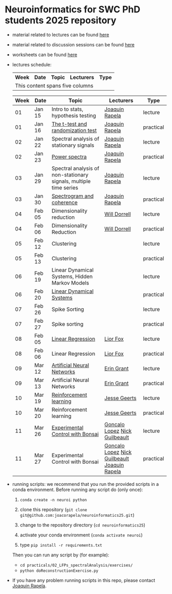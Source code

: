 # Neuroinformatics for SWC PhD students 2025 repository

- material related to lectures can be found [here](https://github.com/joacorapela/neuroinformatics25/tree/master/lectures)

- material related to discussion sessions can be found [here](https://github.com/joacorapela/neuroinformatics25/tree/master/practicals)

- worksheets can be found [here](https://github.com/joacorapela/neuroinformatics25/tree/master/worksheets)

- <a name="lecturesSchedule"></a>lectures schedule:

    <table>
    <tr>
        <th>Week</th>
        <th>Date</th>
        <th>Topic</th>
        <th>Lecturers</th>
        <th>Type</th>
    </tr>
    <tr>
        <td colspan="5">This content spans five columns</td>
    </tr>
    </table>

    | Week | Date  | Topic | Lecturers | Type |
    |------|-------|-------|-----------|------|
    | 01 | Jan 15 | Intro to stats, hypothesis testing | [Joaquin Rapela](https://www.gatsby.ucl.ac.uk/) | lecture |
    | 01 | Jan 16 | [The t-test and randomization test](https://github.com/joacorapela/neuroinformatics24/blob/master/practicals/01_tTestAndRandomizationTests/introAndHipothesisTests.pdf) | [Joaquin Rapela](https://www.gatsby.ucl.ac.uk/~rapela) | practical |
    | 02 | Jan 22 | Spectral analysis of stationary signals | [Joaquin Rapela](https://www.gatsby.ucl.ac.uk/) | lecture |
    | 02 | Jan 23 | [Power spectra](https://github.com/joacorapela/neuroinformatics24/blob/master/practicals/02_LFPs_spectralAnalysis/spectralAnalysis.pdf) | [Joaquin Rapela](https://www.gatsby.ucl.ac.uk/~rapela) | practical |
    | 03 | Jan 29 | Spectral analysis of non-stationary signals, multiple time series | [Joaquin Rapela](https://www.gatsby.ucl.ac.uk/) | lecture |
    | 03 | Jan 30 | [Spectrogram and coherence](https://github.com/joacorapela/neuroinformatics24/blob/master/practicals/03_spectralAnalysisForNonStationarySignals/nonStationarySpectralAnalysis.pdf) | [Joaquin Rapela](https://www.gatsby.ucl.ac.uk/~rapela) | practical |
    | 04 | Feb 05 | Dimensionality reduction | [Will Dorrell](https://www.williamdorrell.co.uk/) | lecture |
    | 04 | Feb 06 | Dimensionality Reduction | [Will Dorrell](https://www.williamdorrell.co.uk/)| practical |
    | 05 | Feb 12 | Clustering | | lecture |
    | 05 | Feb 13 | Clustering | | practical |
    | 06 | Feb 19 | Linear Dynamical Systems, Hidden Markov Models | | lecture |
    | 06 | Feb 20 | [Linear Dynamical Systems](https://github.com/joacorapela/neuroinformatics24/blob/master/practicals/06_linearDynamicalSystems/README.md) | | practical |
    | 07 | Feb 26 | Spike Sorting | | lecture |
    | 07 | Feb 27 | Spike sorting | | practical |
    | 08 | Feb 05 | [Linear Regression](https://github.com/joacorapela/neuroinformatics24/blob/master/lectures/06_linearRegression/swc_neuroinformatics_linreg.pdf) | [Lior Fox](https://liorfox.github.io/) | lecture |
    | 08 | Feb 06 | Linear Regression | [Lior Fox](https://liorfox.github.io/) | practical |
    | 09 | Mar 12 | [Artificial Neural Networks](https://slides.com/eringrant/2024-03-07-swc-neural-nets-lecture/fullscreen?token=Gq60IrMy) | [Erin Grant](https://eringrant.github.io/) | lecture |
    | 09 | Mar 13 | Artificial Neural Networks | [Erin Grant](https://eringrant.github.io/) | practical |
    | 10 | Mar 19 | [Reinforcement learning](lectures/10_reinforcementLearning/RLinTheBrain_SWC_2024.pdf) | [Jesse Geerts](https://scholar.google.com/citations?user=4xusDVAAAAAJ&hl=en) | lecture |
    | 10 | Mar 20 | Reinforcement learning | [Jesse Geerts](https://scholar.google.com/citations?user=4xusDVAAAAAJ&hl=en) | practical |
    | 11 | Mar 26 | [Experimental Control with Bonsai](https://neurogears.org/neuroinformatics-2024/) | [Goncalo Lopez](https://neurogears.org/about-us/) [Nick Guilbeault](https://www.linkedin.com/in/ncguilbeault/) | lecture |
    | 11 | Mar 27 | Experimental Control with Bonsai | [Goncalo Lopez](https://neurogears.org/about-us/) [Nick Guilbeault](https://www.linkedin.com/in/ncguilbeault/) [Joaquin Rapela](https://www.gatsby.ucl.ac.uk/~rapela) | practical |

- running scripts: we recommend that you run the provided scripts in a conda environment. Before running any script do (only once):

    1. `conda create -n neuroi python`
    2. clone this repository (`git clone git@github.com:joacorapela/neuroinformatics25.git`)

    3. change to the repository directory (`cd neuroinformatics25`)
    4. activate your conda environment (`conda activate neuroi`)
    5. type `pip install -r requirements.txt`

    Then you can run any script by (for example):

    - `cd practicals/02_LFPs_spectralAnalysis/exercises/`
    - `python doReconstructionExercise.py`

- If you have any problem running scripts in this repo, please contact [Joaquin Rapela](https://www.gatsby.ucl.ac.uk/~rapela).

